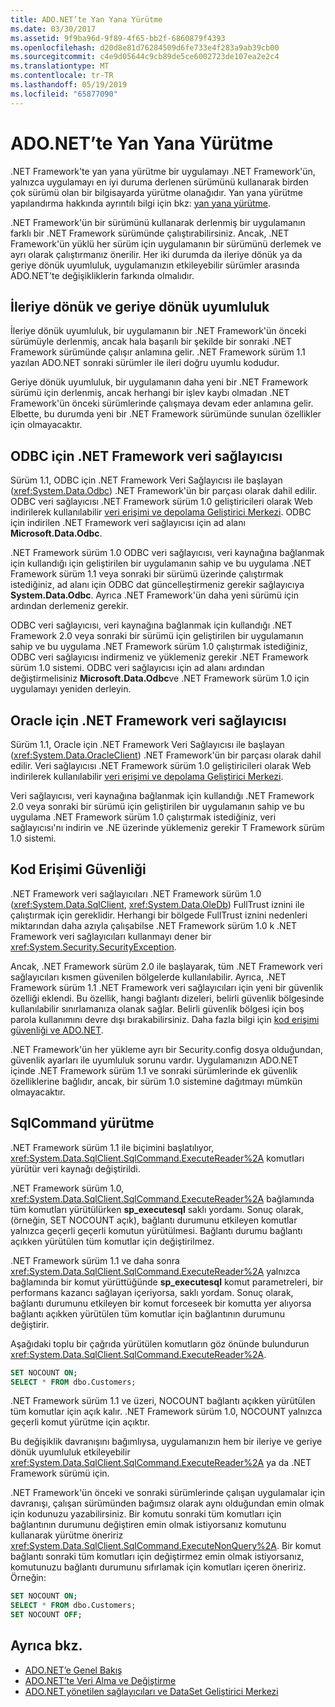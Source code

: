 ```yaml
---
title: ADO.NET’te Yan Yana Yürütme
ms.date: 03/30/2017
ms.assetid: 9f9ba96d-9f89-4f65-bb2f-6860879f4393
ms.openlocfilehash: d20d8e81d76284509d6fe733e4f283a9ab39cb00
ms.sourcegitcommit: c4e9d05644c9cb89de5ce6002723de107ea2e2c4
ms.translationtype: MT
ms.contentlocale: tr-TR
ms.lasthandoff: 05/19/2019
ms.locfileid: "65877090"
---
```

# <a name="side-by-side-execution-in-adonet"></a>ADO.NET’te Yan Yana Yürütme
.NET Framework'te yan yana yürütme bir uygulamayı .NET Framework'ün, yalnızca uygulamayı en iyi duruma derlenen sürümünü kullanarak birden çok sürümü olan bir bilgisayarda yürütme olanağıdır. Yan yana yürütme yapılandırma hakkında ayrıntılı bilgi için bkz: [yan yana yürütme](../../../../docs/framework/deployment/side-by-side-execution.md).  
  
 .NET Framework'ün bir sürümünü kullanarak derlenmiş bir uygulamanın farklı bir .NET Framework sürümünde çalıştırabilirsiniz. Ancak, .NET Framework'ün yüklü her sürüm için uygulamanın bir sürümünü derlemek ve ayrı olarak çalıştırmanız önerilir. Her iki durumda da ileriye dönük ya da geriye dönük uyumluluk, uygulamanızın etkileyebilir sürümler arasında ADO.NET'te değişikliklerin farkında olmalıdır.  
  
## <a name="forward-compatibility-and-backward-compatibility"></a>İleriye dönük ve geriye dönük uyumluluk  
 İleriye dönük uyumluluk, bir uygulamanın bir .NET Framework'ün önceki sürümüyle derlenmiş, ancak hala başarılı bir şekilde bir sonraki .NET Framework sürümünde çalışır anlamına gelir. .NET Framework sürüm 1.1 yazılan ADO.NET sonraki sürümler ile ileri doğru uyumlu kodudur.  
  
 Geriye dönük uyumluluk, bir uygulamanın daha yeni bir .NET Framework sürümü için derlenmiş, ancak herhangi bir işlev kaybı olmadan .NET Framework'ün önceki sürümlerinde çalışmaya devam eder anlamına gelir. Elbette, bu durumda yeni bir .NET Framework sürümünde sunulan özellikler için olmayacaktır.  
  
## <a name="the-net-framework-data-provider-for-odbc"></a>ODBC için .NET Framework veri sağlayıcısı  
 Sürüm 1.1, ODBC için .NET Framework Veri Sağlayıcısı ile başlayan (<xref:System.Data.Odbc>) .NET Framework'ün bir parçası olarak dahil edilir. ODBC veri sağlayıcısı .NET Framework sürüm 1.0 geliştiricileri olarak Web indirilerek kullanılabilir [veri erişimi ve depolama Geliştirici Merkezi](https://go.microsoft.com/fwlink/?linkid=4173). ODBC için indirilen .NET Framework veri sağlayıcısı için ad alanı **Microsoft.Data.Odbc**.  
  
 .NET Framework sürüm 1.0 ODBC veri sağlayıcısı, veri kaynağına bağlanmak için kullandığı için geliştirilen bir uygulamanın sahip ve bu uygulama .NET Framework sürüm 1.1 veya sonraki bir sürümü üzerinde çalıştırmak istediğiniz, ad alanı için ODBC dat güncelleştirmeniz gerekir sağlayıcıya **System.Data.Odbc**. Ayrıca .NET Framework'ün daha yeni sürümü için ardından derlemeniz gerekir.  
  
 ODBC veri sağlayıcısı, veri kaynağına bağlanmak için kullandığı .NET Framework 2.0 veya sonraki bir sürümü için geliştirilen bir uygulamanın sahip ve bu uygulama .NET Framework sürüm 1.0 çalıştırmak istediğiniz, ODBC veri sağlayıcısı indirmeniz ve yüklemeniz gerekir .NET Framework sürüm 1.0 sistemi. ODBC veri sağlayıcısı için ad alanı ardından değiştirmelisiniz **Microsoft.Data.Odbc**ve .NET Framework sürüm 1.0 için uygulamayı yeniden derleyin.  
  
## <a name="the-net-framework-data-provider-for-oracle"></a>Oracle için .NET Framework veri sağlayıcısı  
 Sürüm 1.1, Oracle için .NET Framework Veri Sağlayıcısı ile başlayan (<xref:System.Data.OracleClient>) .NET Framework'ün bir parçası olarak dahil edilir. Veri sağlayıcısı .NET Framework sürüm 1.0 geliştiricileri olarak Web indirilerek kullanılabilir [veri erişimi ve depolama Geliştirici Merkezi](https://go.microsoft.com/fwlink/?linkid=4173).  
  
 Veri sağlayıcısı, veri kaynağına bağlanmak için kullandığı .NET Framework 2.0 veya sonraki bir sürümü için geliştirilen bir uygulamanın sahip ve bu uygulama .NET Framework sürüm 1.0 çalıştırmak istediğiniz, veri sağlayıcısı'nı indirin ve .NE üzerinde yüklemeniz gerekir T Framework sürüm 1.0 sistemi.  
  
## <a name="code-access-security"></a>Kod Erişimi Güvenliği  
 .NET Framework veri sağlayıcıları .NET Framework sürüm 1.0 (<xref:System.Data.SqlClient>, <xref:System.Data.OleDb>) FullTrust iznini ile çalıştırmak için gereklidir. Herhangi bir bölgede FullTrust iznini nedenleri miktarından daha azıyla çalışabilse .NET Framework sürüm 1.0 k .NET Framework veri sağlayıcıları kullanmayı dener bir <xref:System.Security.SecurityException>.  
  
 Ancak, .NET Framework sürüm 2.0 ile başlayarak, tüm .NET Framework veri sağlayıcıları kısmen güvenilen bölgelerde kullanılabilir. Ayrıca, .NET Framework sürüm 1.1 .NET Framework veri sağlayıcıları için yeni bir güvenlik özelliği eklendi. Bu özellik, hangi bağlantı dizeleri, belirli güvenlik bölgesinde kullanılabilir sınırlamanıza olanak sağlar. Belirli güvenlik bölgesi için boş parola kullanımını devre dışı bırakabilirsiniz. Daha fazla bilgi için [kod erişimi güvenliği ve ADO.NET](../../../../docs/framework/data/adonet/code-access-security.md).  
  
 .NET Framework'ün her yükleme ayrı bir Security.config dosya olduğundan, güvenlik ayarları ile uyumluluk sorunu vardır. Uygulamanızın ADO.NET içinde .NET Framework sürüm 1.1 ve sonraki sürümlerinde ek güvenlik özelliklerine bağlıdır, ancak, bir sürüm 1.0 sistemine dağıtmayı mümkün olmayacaktır.  
  
## <a name="sqlcommand-execution"></a>SqlCommand yürütme  
 .NET Framework sürüm 1.1 ile biçimini başlatılıyor, <xref:System.Data.SqlClient.SqlCommand.ExecuteReader%2A> komutları yürütür veri kaynağı değiştirildi.  
  
 .NET Framework sürüm 1.0, <xref:System.Data.SqlClient.SqlCommand.ExecuteReader%2A> bağlamında tüm komutları yürütülürken **sp_executesql** saklı yordamı. Sonuç olarak, (örneğin, SET NOCOUNT açık), bağlantı durumunu etkileyen komutlar yalnızca geçerli geçerli komutun yürütülmesi. Bağlantı durumu bağlantı açıkken yürütülen tüm komutlar için değiştirilmez.  
  
 .NET Framework sürüm 1.1 ve daha sonra <xref:System.Data.SqlClient.SqlCommand.ExecuteReader%2A> yalnızca bağlamında bir komut yürüttüğünde **sp_executesql** komut parametreleri, bir performans kazancı sağlayan içeriyorsa, saklı yordam. Sonuç olarak, bağlantı durumunu etkileyen bir komut forceseek bir komutta yer alıyorsa bağlantı açıkken yürütülen tüm komutlar için bağlantının durumunu değiştirir.  
  
 Aşağıdaki toplu bir çağrıda yürütülen komutların göz önünde bulundurun <xref:System.Data.SqlClient.SqlCommand.ExecuteReader%2A>.  
  
```sql
SET NOCOUNT ON;  
SELECT * FROM dbo.Customers;  
```  
  
 .NET Framework sürüm 1.1 ve üzeri, NOCOUNT bağlantı açıkken yürütülen tüm komutlar için açık kalır. .NET Framework sürüm 1.0, NOCOUNT yalnızca geçerli komut yürütme için açıktır.  
  
 Bu değişiklik davranışını bağımlıysa, uygulamanızın hem bir ileriye ve geriye dönük uyumluluk etkileyebilir <xref:System.Data.SqlClient.SqlCommand.ExecuteReader%2A> ya da .NET Framework sürümü için.  
  
 .NET Framework'ün önceki ve sonraki sürümlerinde çalışan uygulamalar için davranışı, çalışan sürümünden bağımsız olarak aynı olduğundan emin olmak için kodunuzu yazabilirsiniz. Bir komutu sonraki tüm komutları için bağlantının durumunu değiştiren emin olmak istiyorsanız komutunu kullanarak yürütme öneririz <xref:System.Data.SqlClient.SqlCommand.ExecuteNonQuery%2A>. Bir komut bağlantı sonraki tüm komutları için değiştirmez emin olmak istiyorsanız, komutunuzu bağlantı durumunu sıfırlamak için komutları içeren öneririz. Örneğin:  
  
```sql
SET NOCOUNT ON;  
SELECT * FROM dbo.Customers;  
SET NOCOUNT OFF;  
```  
  
## <a name="see-also"></a>Ayrıca bkz.

- [ADO.NET’e Genel Bakış](../../../../docs/framework/data/adonet/ado-net-overview.md)
- [ADO.NET’te Veri Alma ve Değiştirme](../../../../docs/framework/data/adonet/retrieving-and-modifying-data.md)
- [ADO.NET yönetilen sağlayıcıları ve DataSet Geliştirici Merkezi](https://go.microsoft.com/fwlink/?LinkId=217917)
